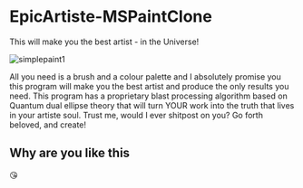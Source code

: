 # EpicArtiste-MSPaintClone
This will make you the best artist - in the Universe!

![simplepaint1](https://github.com/user-attachments/assets/c5db0da9-92b6-4079-9526-0c0af37dbd0a)

All you need is a brush and a colour palette and I absolutely promise you this program will make you the best artist and produce the only results you need. This program has a proprietary blast processing algorithm based on Quantum dual ellipse theory that will turn YOUR work into the truth that lives in your artiste soul. Trust me, would I ever shitpost on you? Go forth beloved, and create! 

## Why are you like this
😘
